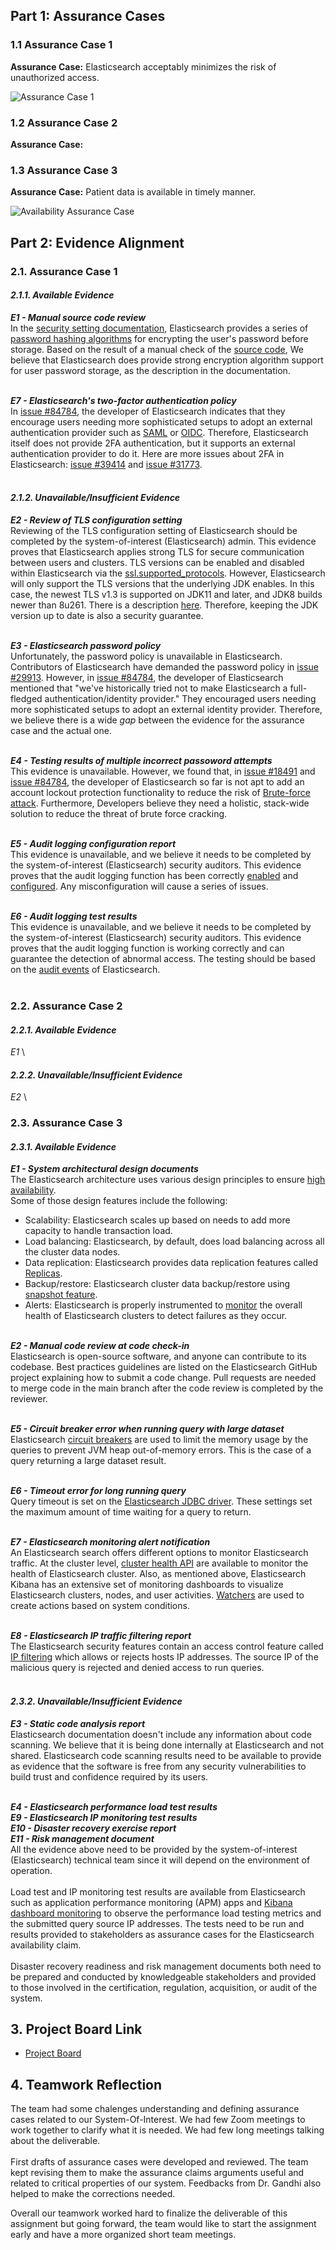 ## Part 1: Assurance Cases
### 1.1 Assurance Case 1
**Assurance Case:** Elasticsearch acceptably minimizes the risk of unauthorized access.

![Assurance Case 1](/images/Assurance%20Case%20final.png) 

### 1.2 Assurance Case 2
**Assurance Case:** 

### 1.3 Assurance Case 3
**Assurance Case:** Patient data is available in timely manner.

![Availability Assurance Case](/images/Availability_Assurance_Case.jpg)


## Part 2: Evidence Alignment
### 2.1. Assurance Case 1

#### *2.1.1. Available Evidence*
***E1 - Manual source code review*** \
In the [security setting documentation](https://www.elastic.co/guide/en/elasticsearch/reference/current/security-settings.html#password-hashing-algorithms), Elasticsearch provides a series of [password hashing algorithms](https://github.com/elastic/elasticsearch/blob/be7c7415627377a1b795400fb8dfcc6cbdf0e322/docs/reference/settings/security-hash-settings.asciidoc) for encrypting the user's password before storage. Based on the result of a manual check of the [source code](https://github.com/elastic/elasticsearch/blob/be7c7415627377a1b795400fb8dfcc6cbdf0e322/x-pack/plugin/core/src/main/java/org/elasticsearch/xpack/core/security/authc/support/Hasher.java), We believe that Elasticsearch does provide strong encryption algorithm support for user password storage, as the description in the documentation.<br><br>

***E7 - Elasticsearch's two-factor authentication policy*** \
In [issue #84784](https://github.com/elastic/kibana/issues/84784), the developer of Elasticsearch indicates that they encourage users needing more sophisticated setups to adopt an external authentication provider such as [SAML](https://www.elastic.co/guide/en/elasticsearch/reference/current/saml-realm.html) or [OIDC](https://www.elastic.co/guide/en/elasticsearch/reference/8.4/security-api-oidc-authenticate.html). Therefore, Elasticsearch itself does not provide 2FA authentication, but it supports an external authentication provider to do it. Here are more issues about 2FA in Elasticsearch: [issue #39414](https://github.com/elastic/kibana/issues/39414) and [issue #31773](https://github.com/elastic/kibana/issues/31773). <br><br>

#### *2.1.2. Unavailable/Insufficient Evidence*

***E2 - Review of TLS configuration setting*** \
Reviewing of the TLS configuration setting of Elasticsearch should be completed by the system-of-interest (Elasticsearch) admin. 
This evidence proves that Elasticsearch applies strong TLS for secure communication between users and clusters. TLS versions can be enabled and disabled within Elasticsearch via the [ssl.supported_protocols](https://www.elastic.co/guide/en/elasticsearch/reference/8.4/security-settings.html#ssl-tls-settings). However, Elasticsearch will only support the TLS versions that the underlying JDK enables. In this case, the newest TLS v1.3 is supported on JDK11 and later, and JDK8 builds newer than 8u261. There is a description [here](https://www.elastic.co/guide/en/elasticsearch/reference/8.4/jdk-tls-versions.html#jdk-enable-tls-protocol). Therefore, keeping the JDK version up to date is also a security guarantee.<br><br>

***E3 - Elasticsearch password policy*** \
Unfortunately, the password policy is unavailable in Elasticsearch. 
Contributors of Elasticsearch have demanded the password policy in [issue #29913](https://github.com/elastic/elasticsearch/issues/29913). However, in [issue #84784](https://github.com/elastic/kibana/issues/84784), the developer of Elasticsearch mentioned that "we've historically tried not to make Elasticsearch a full-fledged authentication/identity provider." They encouraged users needing more sophisticated setups to adopt an external identity provider. Therefore, we believe there is a wide *gap* between the evidence for the assurance case and the actual one.<br><br>

***E4 - Testing results of multiple incorrect passoword attempts*** \
This evidence is unavailable. However, we found that, in [issue #18491](https://github.com/elastic/kibana/issues/18491) and [issue #84784](https://github.com/elastic/kibana/issues/84784), the developer of Elasticsearch so far is not apt to add an account lockout protection functionality to reduce the risk of [Brute-force attack](https://attack.mitre.org/techniques/T1110/003/). Furthermore, Developers believe they need a holistic, stack-wide solution to reduce the threat of brute force cracking.<br><br>

***E5 - Audit logging configuration report*** \
This evidence is unavailable, and we believe it needs to be completed by the system-of-interest (Elasticsearch) security auditors. This evidence proves that the audit logging function has been correctly [enabled](https://www.elastic.co/guide/en/elasticsearch/reference/current/enable-audit-logging.html) and [configured](https://www.elastic.co/guide/en/elasticsearch/reference/current/auditing-settings.html). Any misconfiguration will cause a series of issues.
<br><br>

***E6 - Audit logging test results*** \
This evidence is unavailable, and we believe it needs to be completed by the system-of-interest (Elasticsearch) security auditors. This evidence proves that the audit logging function is working correctly and can guarantee the detection of abnormal access. The testing should be based on the [audit events](https://www.elastic.co/guide/en/elasticsearch/reference/current/audit-event-types.html) of Elasticsearch.
<br><br>

### 2.2. Assurance Case 2

#### *2.2.1. Available Evidence*
*E1* \

#### *2.2.2. Unavailable/Insufficient Evidence*
*E2* \

### 2.3. Assurance Case 3

#### *2.3.1. Available Evidence*
***E1 - System architectural design documents*** \
The Elasticsearch architecture uses various design principles to ensure [high availability](https://www.elastic.co/guide/en/elasticsearch/reference/current/high-availability.html). <br/>
Some of those design features include the following:
- Scalability: Elasticsearch scales up based on needs to add more capacity to handle transaction load.
- Load balancing: Elasticsearch, by default, does load balancing across all the cluster data nodes.  
- Data replication: Elasticsearch provides data replication features called [Replicas](https://www.elastic.co/guide/en/elasticsearch/reference/current/index-modules.html). 
- Backup/restore: Elasticsearch cluster data backup/restore using [snapshot feature](https://www.elastic.co/guide/en/elasticsearch/reference/master/snapshot-restore.html).
- Alerts: Elasticsearch is properly instrumented to [monitor](https://www.elastic.co/guide/en/kibana/current/kibana-alerts.html) the overall health of Elasticsearch clusters to detect failures as they occur. <br/><br/>

***E2 - Manual code review at code check-in*** \
Elasticsearch is open-source software, and anyone can contribute to its codebase.
Best practices guidelines are listed on the Elasticsearch GitHub project explaining how to submit a code change.
Pull requests are needed to merge code in the main branch after the code review is completed by the reviewer.  <br/><br/>

***E5 - Circuit breaker error when running query with large dataset*** \
Elasticsearch [circuit breakers](https://www.elastic.co/guide/en/elasticsearch/reference/current/circuit-breaker.html) are used to limit the memory usage by the queries to prevent JVM heap out-of-memory errors. This is the case of a query returning a large dataset result. <br/><br/>

***E6 - Timeout error for long running query*** \
Query timeout is set on the [Elasticsearch JDBC driver](https://www.elastic.co/guide/en/elasticsearch/reference/8.4/sql-jdbc.html#sql-jdbc-installation).
These settings set the maximum amount of time waiting for a query to return. <br/><br/>

***E7 - Elasticsearch  monitoring alert notification*** \
An Elasticsearch search offers different options to monitor Elasticsearch traffic. 
At the cluster level, [cluster health API](https://www.elastic.co/guide/en/elasticsearch/reference/8.4/cluster-health.html)
are available to monitor the health of Elasticsearch cluster. Also, as mentioned above, Elasticsearch Kibana has an extensive set of monitoring dashboards to visualize Elasticsearch clusters, nodes, and user activities. [Watchers](https://www.elastic.co/guide/en/kibana/current/watcher-ui.html) are used to create actions based on system conditions.<br/><br/>

***E8 - Elasticsearch IP traffic filtering report*** \
The Elasticsearch security features contain an access control feature called [IP filtering](https://www.elastic.co/guide/en/elasticsearch/reference/current/ip-filtering.html) which allows or rejects hosts IP addresses.
The source IP of the malicious query is rejected and denied access to run queries. <br/><br/>

#### *2.3.2. Unavailable/Insufficient Evidence*
***E3 - Static code analysis report*** \
Elasticsearch documentation doesn't include any information about code scanning.
We believe that it is being done internally at Elasticsearch and not shared.
Elasticsearch code scanning results need to be available to provide as evidence that the software is free from any security vulnerabilities
to build trust and confidence required by its users. <br/><br/>

***E4 - Elasticsearch performance load test results*** \
***E9 - Elasticsearch IP monitoring test results*** \
***E10 - Disaster recovery exercise report*** \
***E11 - Risk management document*** \
All the evidence above need to be provided by the system-of-interest (Elasticsearch) technical team since it will depend on the environment of operation.<br/><br/>
Load test and IP monitoring test results are available from Elasticsearch such as application performance monitoring (APM) apps and [Kibana dashboard monitoring](https://www.elastic.co/guide/en/kibana/current/elasticsearch-metrics.html) to observe the performance load testing metrics and the submitted query source IP addresses. The tests need to be run and results provided to stakeholders as assurance cases for the Elasticsearch availability claim. <br/><br/>
Disaster recovery readiness and risk management documents both need to be prepared and conducted by knowledgeable stakeholders and provided to those involved in the certification, regulation, acquisition, or audit of the system.

## 3. Project Board Link
- [Project Board](https://github.com/users/zijunmei/projects/2/views/1?filterQuery=Assurance+Case+Task)
## 4. Teamwork Reflection
The team had some chalenges understanding and defining assurance cases related 
to our System-Of-Interest. We had few Zoom meetings to work together to clarify what it is needed.
We had few long meetings talking about the deliverable. <br/>  
First drafts of assurance cases were developed and reviewed. The team kept revising 
them to make the assurance claims arguments useful and related to critical properties of our system. 
Feedbacks from Dr. Gandhi also helped to make the corrections needed. <br/>

Overall our teamwork worked hard to finalize the deliverable of this assignment but
going forward, the team would like to start the assignment early and have a more organized short team meetings. 


